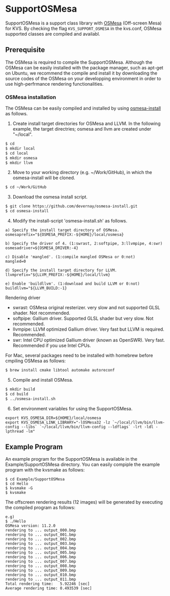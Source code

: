 # SupportOSMesa
SupportOSMesa is a support class library with [OSMesa](https://docs.mesa3d.org/osmesa.html) (Off-screen Mesa) for KVS. By checking the flag `KVS_SUPPORT_OSMESA` in the kvs.conf, OSMesa supported classes are compiled and availabl.

## Prerequisite
The OSMesa is required to compile the SupportOSMesa. Although the OSMesa can be easily installed with the package manager, such as apt-get on Ubuntu, we recommend the compile and install it by downloading the source codes of the OSMesa on your developping environment in order to use high-perfrmance rendering functionalities. 

### OSMesa installation
The OSMesa can be easily compiled and installed by using [osmesa-install](https://github.com/devernay/osmesa-install.git) as follows.

1. Create install target directories for OSMesa and LLVM. In the following example, the target directries; osmesa and llvm are created under "~/local".

```sh
$ cd
$ mkdir local
$ cd local
$ mkdir osmesa
$ mkdir llvm
```

2. Move to your working directory (e.g. ~/Work/GitHub), in which the osmesa-install will be cloned.

```sh
$ cd ~/Work/GitHub
```

3. Download the osmesa install script.

```sh
$ git clone https://github.com/devernay/osmesa-install.git
$ cd osmesa-install
```

4. Modify the install-script 'osmesa-install.sh' as follows.

```
a) Specify the install target directory of OSMesa.
osmesaprefix="${OSMESA_PREFIX:-${HOME}/local/osmesa}

b) Specify the driver of 4. (1:swrast, 2:softpipe, 3:llvmpipe, 4:swr)
osmesadriver=${OSMESA_DRIVER:-4}

c) Disable 'mangled'. (1:compile mangled OSMesa or 0:not)
mangled=0

d) Specify the install target directory for LLVM.
llvmprefix="${LLVM_PREFIX:-${HOME}/local/llvm}

e) Enable 'buildllvm'. (1:download and build LLVM or 0:not)
buildllvm="${LLVM_BUILD:-1}
```

Rendering driver
- swrast: OSMesa original resterizer. very slow and not supported GLSL shader. Not recommended.
- softpipe: Gallium driver. Supported GLSL shader but very slow. Not recommended.
- llvmpipe: LLVM optimized Gallium driver. Very fast but LLVM is required. Recommended.
- swr: Intel CPU optimized Gallium driver (known as OpenSWR). Very fast. Recommended if you use Intel CPUs.

For Mac, several packages need to be installed with homebrew before cmpiling OSMesa as follows:
```sh
$ brew install cmake libtool automake autoreconf
```

5. Compile and install OSMesa.

```sh
$ mkdir build
$ cd build
$ ../osmesa-install.sh
```

6. Set environment variables for using the SupportOSMesa.

```
export KVS_OSMESA_DIR=${HOME}/local/osmesa
export KVS_OSMESA_LINK_LIBRARY="-lOSMesa32 -lz `~/local/llvm/bin/llvm-config --libs` `~/local/llvm/bin/llvm-config --ldflags` -lrt -ldl -lpthread -lm"
```

## Example Program
An example program for the SupportOSMesa is available in the Example/SupportOSMesa directory. You can easily compiple the example program with the kvsmake as follows:

```
$ cd Example/SupportOSMesa
$ cd Hello
$ kvsmake -G
$ kvsmake
```

The offscreen rendering results (12 images) will be generated by executing the compiled program as follows:

```
e.g)
$ ./Hello
OSMesa version: 11.2.0
rendering to ... output_000.bmp
rendering to ... output_001.bmp
rendering to ... output_002.bmp
rendering to ... output_003.bmp
rendering to ... output_004.bmp
rendering to ... output_005.bmp
rendering to ... output_006.bmp
rendering to ... output_007.bmp
rendering to ... output_008.bmp
rendering to ... output_009.bmp
rendering to ... output_010.bmp
rendering to ... output_011.bmp
Total rendering time:   5.92246 [sec]
Average rendering time: 0.493539 [sec]
```
